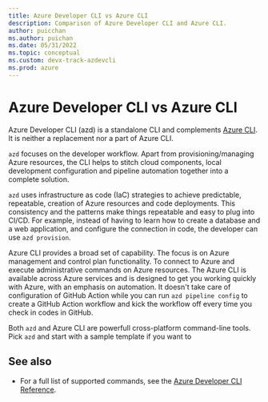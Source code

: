 ```yaml
---
title: Azure Developer CLI vs Azure CLI
description: Comparison of Azure Developer CLI and Azure CLI.
author: puicchan
ms.author: puichan
ms.date: 05/31/2022
ms.topic: conceptual
ms.custom: devx-track-azdevcli
ms.prod: azure
---
```


# Azure Developer CLI vs Azure CLI

Azure Developer CLI (azd) is a standalone CLI and complements [Azure CLI](https://docs.microsoft.com/en-us/cli/azure/what-is-azure-cli). It is neither a replacement nor a part of Azure CLI.

`azd` focuses on the developer workflow. Apart from provisioning/managing Azure resources, the CLI helps to stitch cloud components, local development configuration and pipeline automation together into a complete solution. 

`azd` uses  infrastructure as code (IaC) strategies to achieve predictable, repeatable, creation of Azure resources and code deployments. This consistency and the patterns make things repeatable and easy to plug into CI/CD. For example, instead of having to learn how to create a database and a web application, and configure the connection in code, the developer can use `azd provision`. 

Azure CLI provides a broad set of capability. The focus is on Azure management and control plan functionality. To connect to Azure and execute administrative commands on Azure resources. The Azure CLI is available across Azure services and is designed to get you working quickly with Azure, with an emphasis on automation. It doesn't take care of configuration of GitHub Action while you can run `azd pipeline config` to create a GitHub Action workflow and kick the workflow off every time you check in codes in GitHub.

Both `azd` and Azure CLI are powerfull cross-platform command-line tools. Pick `azd` and start with a sample template if you want to 

## See also

- For a full list of supported commands, see the [Azure Developer CLI Reference](https://aka.ms/azure-dev/ref).

